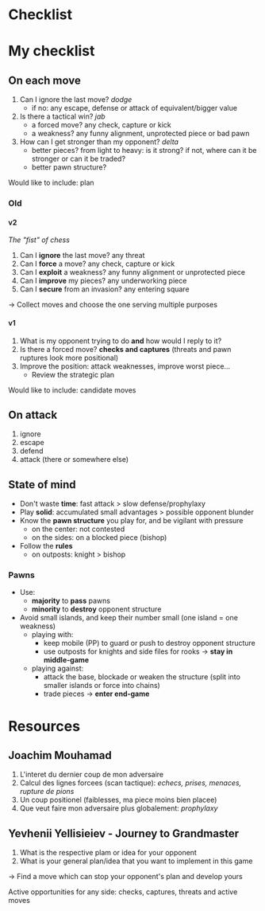 Checklist
=========
# My checklist
## On each move
1. Can I ignore the last move? _dodge_
    * if no: any escape, defense or attack of equivalent/bigger value 
2. Is there a tactical win? _jab_
    * a forced move? any check, capture or kick
    * a weakness? any funny alignment, unprotected piece or bad pawn
3. How can I get stronger than my opponent? _delta_
    * better pieces? from light to heavy: is it strong? if not, where can it be stronger or can it be traded?
    * better pawn structure?

Would like to include: plan

### Old
#### v2
_The "fist" of chess_
1. Can I **ignore** the last move? any threat
2. Can I **force** a move? any check, capture or kick
3. Can I **exploit** a weakness? any funny alignment or unprotected piece
4. Can I **improve** my pieces? any underworking piece
5. Can I **secure** from an invasion? any entering square

-> Collect moves and choose the one serving multiple purposes
#### v1
1. What is my opponent trying to do **and** how would I reply to it?
2. Is there a forced move? **checks and captures** (threats and pawn ruptures look more positional)
3. Improve the position: attack weaknesses, improve worst piece...
   * Review the strategic plan
  
Would like to include: candidate moves

## On attack
1. ignore
2. escape
3. defend
4. attack (there or somewhere else)

## State of mind
* Don't waste **time**: fast attack > slow defense/prophylaxy
* Play **solid**: accumulated small advantages > possible opponent blunder
* Know the **pawn structure** you play for, and be vigilant with pressure
  * on the center: not contested
  * on the sides: on a blocked piece (bishop)
* Follow the **rules**
  * on outposts: knight > bishop
 
### Pawns
* Use:
  * **majority** to **pass** pawns
  * **minority** to **destroy** opponent structure
* Avoid small islands, and keep their number small (one island = one weakness)
  * playing with:
    * keep mobile (PP) to guard or push to destroy opponent structure
    * use outposts for knights and side files for rooks -> **stay in middle-game**
  * playing against:
    * attack the base, blockade or weaken the structure (split into smaller islands or force into chains)
    * trade pieces -> **enter end-game**

# Resources
## Joachim Mouhamad
  1. L'interet du dernier coup de mon adversaire
  2. Calcul des lignes forcees (scan tactique): _echecs, prises, menaces, rupture de pions_
  3. Un coup positionel (faiblesses, ma piece moins bien placee)
  4. Que veut faire mon adversaire plus globalement: _prophylaxy_

## Yevhenii Yellisieiev - Journey to Grandmaster
  1. What is the respective plam or idea for your opponent
  2. What is your general plan/idea that you want to implement in this game

-> Find a move which can stop your opponent's plan and develop yours

Active opportunities for any side: checks, captures, threats and active moves
